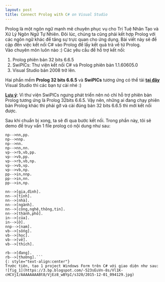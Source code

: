 ```yaml
---
layout: post
title: Connect Prolog with C# on Visual Studio
---
```


Prolog là một ngôn ngữ mạnh mẽ chuyên phục vụ cho Trí Tuệ Nhân Tạo và Xử Lý Ngôn Ngữ Tự Nhiên.
Đôi lúc, chúng ta cũng phải kết hợp Prolog với các ngôn ngữ khác để tăng sự trực quan cho ứng dụng.
Bài viết này sẽ đề cập đến việc kết nối C# vào Prolog để lấy kết quả trả về từ Prolog.  
Vào chuyên môn luôn nào :)
Các yêu cầu để hỗ trợ kết nối:  
1. Prolog phiên bản 32 bits 6.6.5
2. SwiPlCs: Thư viện kết nối C# và Prolog phiên bản 1.1.60605.0
3. Visual Studio bản 2008 trở lên.

Hai phần mềm **Prolog 32 bits 6.6.5** và **SwiPlCs** tương ứng có thể tải [**tại đây**](https://drive.google.com/file/d/0BxW8WySRlblWOUprQmZtbldPek0/view)  
Visual Studio thì các bạn tự cài nhé :)

<u>**Lưu ý**</u>: Vì thư viện SwiPlCs ngưng phát triển nên nó chỉ hỗ trợ phiên bản Prolog tương ứng là Prolog 32bits 6.6.5. Vậy nên, những ai đang chạy phiên bản Prolog khác thì phải gỡ và cài đúng bản 32 bits 6.6.5 thì mới kết nối được.

Sau khi chuẩn bị xong, ta sẽ đi qua bước kết nối.
Trong phần này, tôi sẽ demo để truy vấn 1 file prolog có nội dung như sau:

```s-->np,vp.
np-->nn,pp.
np-->nnp.
np-->nn.
np-->nn,nn.
vp-->rb,vb,pp.
vp-->vb,pp.
vp-->rb,vb,np.
vp-->vb,vp.
vp-->vb,np.
pp-->in,nnp.
pp-->in,nn.
pp-->in,np.

nn-->[gia,đình].
nn-->[tỉnh].
nn-->[nhà].
nn-->[ngành].
nn-->[công,nghệ,thông,tin].
nn-->[thành,phố].
in-->[của].
in-->[ở].
nnp-->[nam].
vb-->[sống].
vb-->[học].
vb-->[về].
vb-->[thích].

rb-->[đang].
rb-->[thường].```
{: style="text-align:center"}
Trước tiên, tạo 1 project Windows Form trên C# với giao diện như sau:  
![fig_1](https://3.bp.blogspot.com/-523sEuVn-8s/Vl1K-cHCVjI/AAAAAAAABt8/VjEz8_wBYpI/s320/2015-12-01_094129.jpg)

